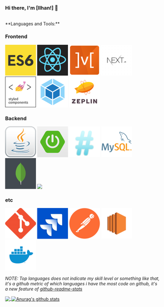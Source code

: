 ### Hi there, I'm [Ilhan!] 👋

<br />
**Languages and Tools:**  

### Frontend
<div>
<img src="https://github.com/RyuIL/portfolio/blob/master/src/assets/img/ES6.jpg" width="100px" alt="ES6" title="ES6">
<img src="https://github.com/RyuIL/portfolio/blob/master/src/assets/img/react.png" width="100px" title="React">
<img src="https://github.com/RyuIL/portfolio/blob/master/src/assets/img/mobx.png" width="100px" title="Mobx">
<img src="https://github.com/RyuIL/portfolio/blob/master/src/assets/img/nextjs.png" width="100px" title="Next.js">
<img src="https://github.com/RyuIL/portfolio/blob/master/src/assets/img/styled-components.png" width="100px" title="Styled-components">
<img src="https://github.com/RyuIL/portfolio/blob/master/src/assets/img/webpack.png" width="100px" title="Webpack">
<img src="https://github.com/RyuIL/portfolio/blob/master/src/assets/img/zeplin.png" width="100px" title="Zeplin">
</div>

### Backend
<div> 
<img src="https://github.com/RyuIL/portfolio/blob/master/src/assets/img/java.png" width="100px" title="Java">
<img src="https://github.com/RyuIL/portfolio/blob/master/src/assets/img/springboot.png" width="100px" title="Spring boot">
<img src="https://github.com/RyuIL/portfolio/blob/master/src/assets/img/Expressjs.png" width="100px" title="Express">
<img src="https://github.com/RyuIL/portfolio/blob/master/src/assets/img/mysql.png" width="100px" title="Mysql">
<img src="https://github.com/RyuIL/portfolio/blob/master/src/assets/img/mongodb.png" width="100px" title="MongoDB">
<img src="https://t1.daumcdn.net/cfile/tistory/211B43475865B4201E" width="100px">
</div>

### etc
<div> 
<img src="https://github.com/RyuIL/portfolio/blob/master/src/assets/img/git.png" width="100px"  title="Git">
<img src="https://github.com/RyuIL/portfolio/blob/master/src/assets/img/jira.jpg" width="100px"  title="Jira">
<img src="https://github.com/RyuIL/portfolio/blob/master/src/assets/img/postman.png" width="100px"  title="Postman">
<img src="https://github.com/RyuIL/portfolio/blob/master/src/assets/img/amazon-ec2.png" width="100px"  title="EC2">
<img src="https://github.com/RyuIL/portfolio/blob/master/src/assets/img/docker.png" width="100px"  title="Docker">
</div>


<!--- 
  if you have forked this to use on your profile, 
  Change the `github-readme-stats.jihunhong.vercel.app` to `github-readme-stats.vercel.app` 
--->

<!-- Change the `github-readme-stats.jihunhong.vercel.app` to `github-readme-stats.vercel.app`  -->

*NOTE: Top languages does not indicate my skill level or something like that, it's a github metric of which languages i have the most code on github, it's a new feature of [github-readme-stats](https://github.com/jihunhong/github-readme-stats)*

<a href="https://github.com/RyuIL/github-readme-stats">
  <img align="center" src="https://github-readme-stats.vercel.app/api/top-langs/?username=RyuIL&theme=default&hide_langs_below=1" />
</a>
<a href="https://github.com/RyuIL/github-readme-stats">
  <img align="center" src="https://github-readme-stats.anuraghazra1.vercel.app/api?username=RyuIL&show_icons=true&theme=default&line_height=27" alt="Anurag's github stats" />
</a>
